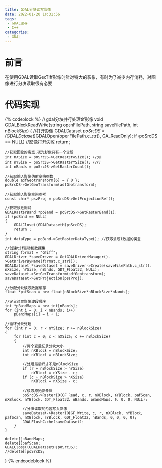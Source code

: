 ```yaml
---
title: GDAL分块读写影像
date: 2022-01-20 10:31:56
tags:
 - GDAL读写
 - C++
categories:
 - GDAL
---
```


# 前言
在使用GDAL读取GeoTiff影像时针对特大的影像，有时为了减少内存消耗，对图像进行分块读取很有必要
<!-- more -->

# 代码实现
{% codeblock %}
// gdal分块并行处理tif影像
void GDALBlockReadWrite(string openFilePath, string saveFilePath, int nBlockSize)
{
	//打开影像
	GDALDataset *poSrcDS = (GDALDataset*)GDALOpen(openFilePath.c_str(), GA_ReadOnly);
	if (poSrcDS == NULL)	//影像打开失败
		return ;

	//获取图像的高宽,夜光影像只有一个波段
	int nXSize = poSrcDS->GetRasterXSize();	//列
	int nYSize = poSrcDS->GetRasterYSize();	//行
	int nBands = poSrcDS->GetRasterCount();

	//获取输入影像仿射变换参数
	double adfGeotransform[6] = { 0 };
	poSrcDS->GetGeoTransform(adfGeotransform);

	//获取输入影像空间参考
	const char* pszProj = poSrcDS->GetProjectionRef();

	//获取波段测试
	GDALRasterBand *poBand = poSrcDS->GetRasterBand(1);
	if (poBand == NULL)
	{
		GDALClose((GDALDatasetH)poSrcDS);
		return ;
	}
	int dataType = poBand->GetRasterDataType();	//获取波段1数据的类型

	//创建tif驱动和数据集
	string format = "GTiff";
	GDALDriver *saveDriver = GetGDALDriverManager()->GetDriverByName(format.c_str());
	GDALDataset *saveDataset = saveDriver->Create(saveFilePath.c_str(), nXSize, nYSize, nBands, GDT_Float32, NULL);
	saveDataset->SetGeoTransform(adfGeotransform);
	saveDataset->SetProjection(pszProj);

	//分配分块读取数据缓存
	float *pafScan = new float[nBlockSize*nBlockSize*nBands];

	//定义读取影像波段顺序
	int *pBandMaps = new int[nBands];
	for (int i = 0; i < nBands; i++)
		pBandMaps[i] = i + 1;

	//循环分块处理
	for (int r = 0; r < nYSize; r += nBlockSize)
	{
		for (int c = 0; c < nXSize; c += nBlockSize)
		{
			//两个变量记录分块大小
			int nXBlock = nBlockSize;
			int nYBlock = nBlockSize;

			//处理最后尺寸不足nBlockSize
			if (r + nBlockSize > nYSize)
				nYBlock = nYSize - r;
			if (c + nBlockSize > nXSize)
				nXBlock = nXSize - c;

			//读取原始影像块
			poSrcDS->RasterIO(GF_Read, c, r, nXBlock, nYBlock, pafScan, nXBlock, nYBlock, GDT_Float32, nBands, pBandMaps, 0, 0, 0, NULL);
			
			//分块读取的内容写入影像
			saveDataset->RasterIO(GF_Write, c, r, nXBlock, nYBlock, pafScan, nXBlock, nYBlock, GDT_Float32, nBands, 0, 0, 0, 0);
			GDALFlushCache(saveDataset);
		}
	}

	delete[]pBandMaps;
	delete[]pafScan;
	GDALClose((GDALDatasetH)poSrcDS);
	//delete[]poSrcDS;
}
{% endcodeblock %}
